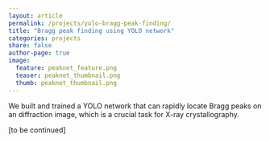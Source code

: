 ```yaml
---
layout: article
permalink: /projects/yolo-bragg-peak-finding/
title: "Bragg peak finding using YOLO network"
categories: projects
share: false
author-page: true
image:
  feature: peaknet_feature.png
  teaser: peaknet_thumbnail.png
  thumb: peaknet_thumbnail.png
---
```


We built and trained a YOLO network that can rapidly locate Bragg peaks on an diffraction image, which is a crucial task for X-ray crystallography.

[to be continued]
